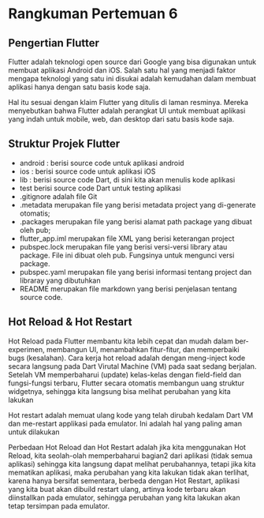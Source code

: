 # Rangkuman Pertemuan 6

## Pengertian Flutter

Flutter adalah teknologi open source dari Google yang bisa digunakan untuk membuat aplikasi Android dan iOS. 
Salah satu hal yang menjadi faktor mengapa teknologi yang satu ini disukai adalah kemudahan dalam membuat aplikasi hanya dengan satu basis kode saja.

Hal itu sesuai dengan klaim Flutter yang ditulis di laman resminya. Mereka menyebutkan bahwa Flutter adalah perangkat UI untuk membuat aplikasi yang indah untuk mobile, web, dan desktop dari satu basis kode saja.

## Struktur Projek Flutter

- android : berisi source code untuk aplikasi android
- ios : berisi source code untuk aplikasi iOS
- lib : berisi source code Dart, di sini kita akan menulis kode aplikasi
- test berisi source code Dart untuk testing aplikasi
- .gitignore adalah file Git
- .metadata merupakan file yang berisi metadata project yang di-generate otomatis;
- .packages merupakan file yang berisi alamat path package yang dibuat oleh pub;
- flutter_app.iml merupakan file XML yang berisi keterangan project
- pubspec.lock merupakan file yang berisi versi-versi library atau package. File ini dibuat oleh pub. Fungsinya untuk mengunci versi package.
- pubspec.yaml merupakan file yang berisi informasi tentang project dan libraray yang dibutuhkan
- README merupakan file markdown yang berisi penjelasan tentang source code.
 
## Hot Reload & Hot Restart

Hot Reload pada Flutter membantu kita lebih cepat dan mudah dalam ber-experimen, membangun UI, menambahkan fitur-fitur, dan memperbaiki bugs (kesalahan). Cara kerja hot reload adalah dengan meng-inject kode secara langsung pada Dart Virutal Machine (VM) pada saat sedang berjalan. Setelah VM memperbaharui (update) kelas-kelas dengan field-field dan fungsi-fungsi terbaru, Flutter secara otomatis membangun uang struktur widgetnya, sehingga kita langsung bisa melihat perubahan yang kita lakukan

Hot restart adalah memuat ulang kode yang telah dirubah kedalam Dart VM dan me-restart applikasi pada emulator. Ini adalah hal yang paling aman untuk dilakukan

Perbedaan Hot Reload dan Hot Restart adalah jika kita menggunakan Hot Reload, kita seolah-olah memperbaharui bagian2 dari aplikasi (tidak semua aplikasi) sehingga kita langsung dapat melihat perubahannya, tetapi jika kita mematikan aplikasi, maka perubahan yang kita lakukan tidak akan terlihat, karena hanya bersifat sementara, berbeda dengan Hot Restart, aplikasi yang kita buat akan dibuild restart ulang, artinya kode terbaru akan diinstallkan pada emulator, sehingga perubahan yang kita lakukan akan tetap tersimpan pada emulator.
